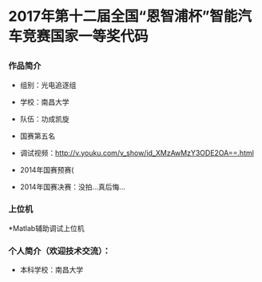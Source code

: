 # 2017年第十二届全国“恩智浦杯”智能汽车竞赛国家一等奖代码<p>

### 作品简介
* 组别：光电追逐组<p>
* 学校：南昌大学<p>
* 队伍：功成凯旋<p>
* 国赛第五名<p>
* 调试视频：http://v.youku.com/v_show/id_XMzAwMzY3ODE2OA==.html<p>
* 2014年国赛预赛(<p>
* 2014年国赛决赛：没拍...真后悔...<p>


### 上位机<p>
*Matlab辅助调试上位机 <p>

### 个人简介（欢迎技术交流）：<p>
* 本科学校：南昌大学<p>


